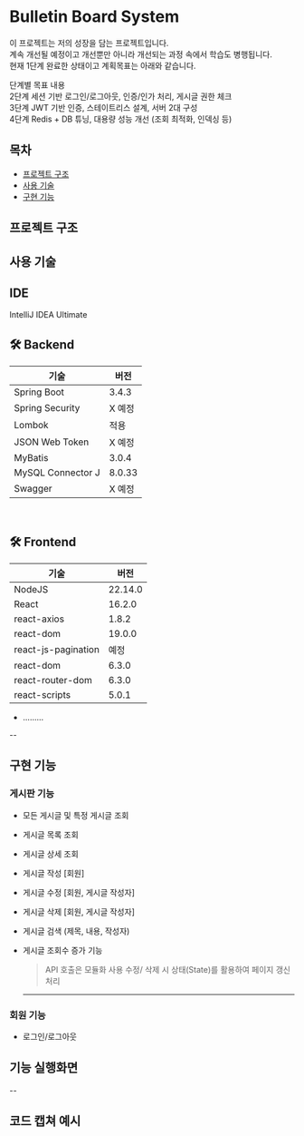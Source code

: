 # Bulletin Board System

이 프로젝트는 저의 성장을 담는 프로젝트입니다.   
계속 개선될 예정이고 개선뿐만 아니라 개선되는 과정 속에서 학습도 병행됩니다.  
현재 1단계 완료한 상태이고 계획목표는 아래와 같습니다.  

단계별	목표 내용  
2단계	세션 기반 로그인/로그아웃, 인증/인가 처리, 게시글 권한 체크  
3단계	JWT 기반 인증, 스테이트리스 설계, 서버 2대 구성  
4단계	Redis + DB 튜닝, 대용량 성능 개선 (조회 최적화, 인덱싱 등)  


## 목차


- [프로젝트 구조](#프로젝트-구조)
- [사용 기술](#사용-기술)
- [구현 기능](#구현-기능)




## 프로젝트 구조


## 사용 기술

## IDE
 IntelliJ IDEA Ultimate
## :hammer_and_wrench: Backend

| 기술                | 버전    |
|---------------------|--------|
| Spring Boot         | 3.4.3  |
| Spring Security     | X 예정 |
|  Lombok   | 적용  |
| JSON Web Token      | X 예정 |
| MyBatis             | 3.0.4  |
| MySQL Connector J   | 8.0.33 |
| Swagger             |  X 예정 |

<br />

## :hammer_and_wrench: Frontend

| 기술               | 버전    |
|--------------------|--------|
| NodeJS             | 22.14.0 |
| React              | 16.2.0  |
| react-axios        | 1.8.2   |
| react-dom          | 19.0.0  |
| react-js-pagination|  예정  |
| react-dom       | 6.3.0   |
| react-router-dom   | 6.3.0   |
| react-scripts      | 5.0.1   |
- .........

--
## 구현 기능

### 게시판 기능
- 모든 게시글 및 특정 게시글 조회
- 게시글 목록 조회
- 게시글 상세 조회
- 게시글 작성 [회원]
- 게시글 수정 [회원, 게시글 작성자]
- 게시글 삭제 [회원, 게시글 작성자]
- 게시글 검색 (제목, 내용, 작성자)
- 게시글 조회수 증가 기능

  > API 호출은 모듈화 사용
  > 수정/ 삭제 시 상태(State)를 활용하여 페이지 갱신 처리
  ---
  


### 회원 기능
- 로그인/로그아웃

## 기능 실행화면

--


## 코드 캡쳐 예시



